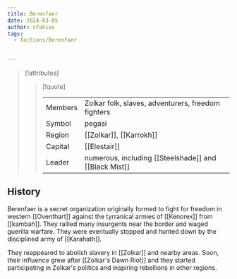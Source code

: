 ```yaml
---
title: Berenfaer
date: 2024-03-05
author: sfakias
tags:
  - factions/Berenfaer

 
---
```

> [!attributes]
> 
> > [!quote]
> >
> > | | |
> > | --- | --- |
> > | Members | Zolkar folk, slaves, adventurers, freedom fighters |
> > | Symbol | pegasi |
> > | Region | [[Zolkar]], [[Karrokh]] |
> > | Capital | [[Elestair]] |
> > | Leader | numerous, including [[Steelshade]] and [[Black Mist]] |

## History

Berenfaer is a secret organization originally formed to fight for freedom in western [[Oventhart]] against the tyrranical armies of [[Kenorex]] from [[kambah]]. They rallied many insurgents near the border and waged guerilla warfare. They were eventually stopped and hunted down by the disciplined army of [[Karahath]].

 They reappeared to abolish slavery in [[Zolkar]] and nearby areas. Soon, their influence grew after [[Zolkar's Dawn Riot]] and they started participating in Zolkar's politics and inspiring rebellions in other regions.